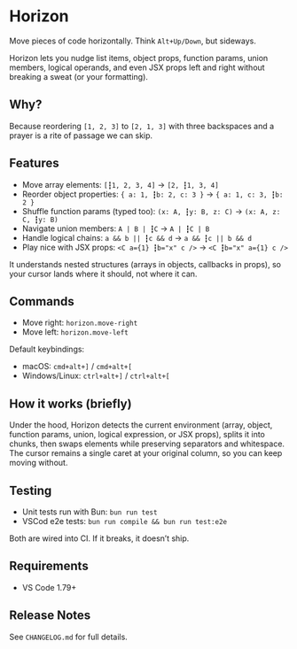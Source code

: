 # Horizon

Move pieces of code horizontally. Think `Alt+Up/Down`, but sideways.

Horizon lets you nudge list items, object props, function params, union members, logical operands, and even JSX props left and right without breaking a sweat (or your formatting).

## Why?

Because reordering `[1, 2, 3]` to `[2, 1, 3]` with three backspaces and a prayer is a rite of passage we can skip.

## Features

- Move array elements: `[┇1, 2, 3, 4]` → `[2, ┇1, 3, 4]`
- Reorder object properties: `{ a: 1, ┇b: 2, c: 3 }` → `{ a: 1, c: 3, ┇b: 2 }`
- Shuffle function params (typed too): `(x: A, ┇y: B, z: C)` → `(x: A, z: C, ┇y: B)`
- Navigate union members: `A | B | ┇C` → `A | ┇C | B`
- Handle logical chains: `a && b || ┇c && d` → `a && ┇c || b && d`
- Play nice with JSX props: `<C a={1} ┇b="x" c />` → `<C ┇b="x" a={1} c />`

It understands nested structures (arrays in objects, callbacks in props), so your cursor lands where it should, not where it can.

## Commands

- Move right: `horizon.move-right`
- Move left: `horizon.move-left`

Default keybindings:

- macOS: `cmd+alt+]` / `cmd+alt+[`
- Windows/Linux: `ctrl+alt+]` / `ctrl+alt+[`

## How it works (briefly)

Under the hood, Horizon detects the current environment (array, object, function params, union, logical expression, or JSX props), splits it into chunks, then swaps elements while preserving separators and whitespace. The cursor remains a single caret at your original column, so you can keep moving without.

## Testing

- Unit tests run with Bun: `bun run test`
- VSCod e2e tests: `bun run compile && bun run test:e2e`

Both are wired into CI. If it breaks, it doesn’t ship.

## Requirements

- VS Code 1.79+

## Release Notes

See `CHANGELOG.md` for full details.
